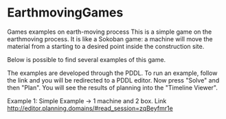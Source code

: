 # EarthmovingGames
Games examples on earth-moving process 
This is a simple game on the earthmoving process. It is like a Sokoban game: a machine will move the material from a starting to a desired point inside the construction site. 

Below is possible to find several examples of this game.

The examples are developed through the PDDL. To run an example, follow the link and you will be redirected to a PDDL editor. Now press "Solve" and then "Plan". You will see the results of planning into the "Timeline Viewer".

Example 1: Simple Example -> 1 machine and 2 box. 
Link http://editor.planning.domains/#read_session=zqBeyfmr1e



